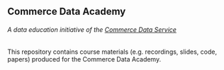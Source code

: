 ## Commerce Data Academy
###### *A data education initiative of the [Commerce Data Service](https://commerce.gov/dataservice)*

This repository contains course materials (e.g. recordings, slides, code, papers) produced for the Commerce Data Academy. 
